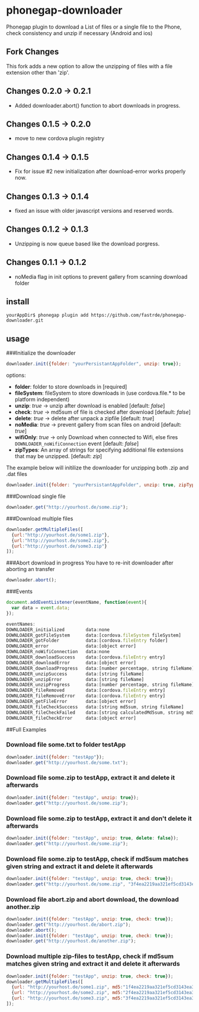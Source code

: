# phonegap-downloader
Phonegap plugin to download a List of files or a single file to the Phone, check consistency and unzip if necessary (Android and ios)

## Fork Changes

This fork adds a new option to allow the unzipping of files with a file extension other than 'zip'.

## Changes 0.2.0 -> 0.2.1
 - Added downloader.abort() function to abort downloads in progress.

## Changes 0.1.5 -> 0.2.0
 - move to new cordova plugin registry

## Changes 0.1.4 -> 0.1.5
 - Fix for issue #2 new initialization after download-error works properly now. 

## Changes 0.1.3 -> 0.1.4
- fixed an issue with older javascript versions and reserved words.

## Changes 0.1.2 -> 0.1.3
- Unzipping is now queue based like the download porgress.

## Changes 0.1.1 -> 0.1.2
- noMedia flag in init options to prevent gallery from scanning download folder

## install
```
yourAppDir$ phonegap plugin add https://github.com/fastrde/phonegap-downloader.git
```

## usage

###Initialize the downloader

```javascript
downloader.init({folder: "yourPersistantAppFolder", unzip: true});
```
options:

- **folder**: folder to store downloads in [required]
- **fileSystem**: fileSystem to store downloads in (use cordova.file.* to be platform independent)
- **unzip**: *true* -> unzip after download is enabled [default: *false*]
- **check**: *true* -> md5sum of file is checked after download [default: *false*]
- **delete**: *true* -> delete after unpack a zipfile [default: *true*]
- **noMedia**: *true* -> prevent gallery from scan files on android [default: *true*]
- **wifiOnly**: *true* -> only Download when connected to Wifi, else fires ``DOWNLOADER_noWifiConnection`` event [default: *false*]
- **zipTypes**: An array of strings for specifying additional file extensions that may be unzipped. [default: *zip*]

The example below will initilize the downloader for unzipping both .zip and .dat files

```javascript
downloader.init({folder: "yourPersistantAppFolder", unzip: true, zipType:['dat'});
```

###Download single file

```javascript
downloader.get("http://yourhost.de/some.zip");
```

###Download multiple files

```javascript
downloader.getMultipleFiles([
  {url:"http://yourhost.de/some1.zip"},
  {url:"http://yourhost.de/some2.zip"},
  {url:"http://yourhost.de/some3.zip"}
]);
```
###Abort download in progress
You have to re-init downloader after aborting an transfer

```javascript
downloader.abort();
```

###Events
```javascript
document.addEventListener(eventName, function(event){
  var data = event.data;
});

eventNames:
DOWNLOADER_initialized        data:none
DOWNLOADER_gotFileSystem      data:[cordova.fileSystem fileSystem]
DOWNLOADER_gotFolder          data:[cordova.fileEntry folder]
DOWNLOADER_error              data:[object error]
DOWNLOADER_noWifiConnection   data:none
DOWNLOADER_downloadSuccess    data:[cordova.fileEntry entry]
DOWNLOADER_downloadError      data:[object error]
DOWNLOADER_downloadProgress   data:[number percentage, string fileName]
DOWNLOADER_unzipSuccess       data:[string fileName]
DOWNLOADER_unzipError         data:[string fileName]
DOWNLOADER_unzipProgress      data:[number percentage, string fileName]
DOWNLOADER_fileRemoved        data:[cordova.fileEntry entry]
DOWNLOADER_fileRemoveError    data:[cordova.fileEntry entry]
DOWNLOADER_getFileError       data:[object error]	
DOWNLOADER_fileCheckSuccess   data:[string md5sum, string fileName]
DOWNLOADER_fileCheckFailed    data:[string calculatedMd5sum, string md5, string fileName])
DOWNLOADER_fileCheckError     data:[object error]
```

##Full Examples

### Download file some.txt to folder testApp
```javascript
downloader.init({folder: "testApp"});
downloader.get("http://yourhost.de/some.txt");
```

### Download file some.zip to testApp, extract it and delete it afterwards
```javascript
downloader.init({folder: "testApp", unzip: true});
downloader.get("http://yourhost.de/some.zip");
```

### Download file some.zip to testApp, extract it and don't delete it afterwards
```javascript
downloader.init({folder: "testApp", unzip: true, delete: false});
downloader.get("http://yourhost.de/some.zip");
```

### Download file some.zip to testApp, check if md5sum matches given string and extract it and delete it afterwards
```javascript
downloader.init({folder: "testApp", unzip: true, check: true});
downloader.get("http://yourhost.de/some.zip", "3f4ea2219aa321ef5cd3143ea33076ab");
```
### Download file abort.zip and abort download, the download another.zip
```javascript
downloader.init({folder: "testApp", unzip: true, check: true});
downloader.get("http://yourhost.de/abort.zip");
downloader.abort();
downloader.init({folder: "testApp", unzip: true, check: true});
downloader.get("http://yourhost.de/another.zip");
```

### Download multiple zip-files to testApp, check if md5sum matches given string and extract it and delete it afterwards
```javascript
downloader.init({folder: "testApp", unzip: true, check: true});
downloader.getMultipleFiles([
  {url: "http://yourhost.de/some1.zip", md5:"1f4ea2219aa321ef5cd3143ea33076ac"},
  {url: "http://yourhost.de/some2.zip", md5:"2f4ea2219aa321ef5cd3143ea33076ad"},
  {url: "http://yourhost.de/some3.zip", md5:"3f4ea2219aa321ef5cd3143ea33076ae"}
]);
```
